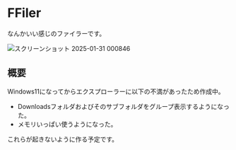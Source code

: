 # FFiler
なんかいい感じのファイラーです。

![スクリーンショット 2025-01-31 000846](https://github.com/user-attachments/assets/1f1ee4a0-f62f-4aaa-8afd-96ea33eab43c)

## 概要
Windows11になってからエクスプローラーに以下の不満があったため作成中。

- Downloadsフォルダおよびそのサブフォルダをグループ表示するようになった。
- メモリいっぱい使うようになった。

これらが起きないように作る予定です。
